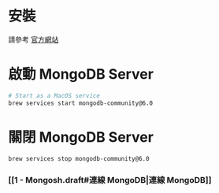 # 安裝

請參考 [官方網站](https://www.mongodb.com/docs/manual/installation/)

# 啟動 MongoDB Server

```bash
# Start as a MacOS service
brew services start mongodb-community@6.0
```

# 關閉 MongoDB Server

```bash
brew services stop mongodb-community@6.0
```

### [[1 - Mongosh.draft#連線 MongoDB|連線 MongoDB]]
